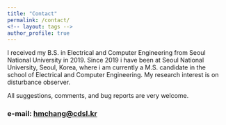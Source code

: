 ```yaml
---
title: "Contact"
permalink: /contact/
<!-- layout: tags -->
author_profile: true
---
```

<!--
<figure>
  <img src="/assets/images/me.jpg" width="40%" height="40%">
</figure>
-->
I received my B.S. in Electrical and Computer Engineering from Seoul National University in 2019. Since 2019 i have been at Seoul National University, Seoul, Korea, where i am currently a M.S. candidate in the school of Electrical and Computer Engineering. My research interest is on disturbance observer.

All suggestions, comments, and bug reports are very welcome.
### e-mail: hmchang@cdsl.kr
